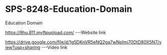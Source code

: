 # SPS-8248-Education-Domain
Education Domain

https://8hu.811.myftpupload.com/      ---Website link

https://drive.google.com/file/d/1g5DKnVR5eNQ2ga7wNpImi70DtD80X5N7/view?usp=sharing      ---Video link
